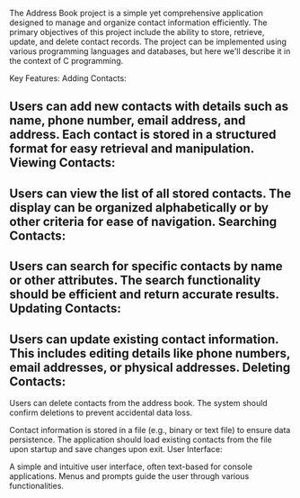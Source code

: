 The Address Book project is a simple yet comprehensive application designed to manage and organize contact information efficiently. The primary objectives of this project include the ability to store, retrieve, update, and delete contact records. The project can be implemented using various programming languages and databases, but here we'll describe it in the context of C programming.

Key Features:
Adding Contacts:

Users can add new contacts with details such as name, phone number, email address, and address.
Each contact is stored in a structured format for easy retrieval and manipulation.
Viewing Contacts:
-----------------

Users can view the list of all stored contacts.
The display can be organized alphabetically or by other criteria for ease of navigation.
Searching Contacts:
------------------

Users can search for specific contacts by name or other attributes.
The search functionality should be efficient and return accurate results.
Updating Contacts:
-------------------

Users can update existing contact information.
This includes editing details like phone numbers, email addresses, or physical addresses.
Deleting Contacts:
-------------------

Users can delete contacts from the address book.
The system should confirm deletions to prevent accidental data loss.

Contact information is stored in a file (e.g., binary or text file) to ensure data persistence.
The application should load existing contacts from the file upon startup and save changes upon exit.
User Interface:

A simple and intuitive user interface, often text-based for console applications.
Menus and prompts guide the user through various functionalities.
